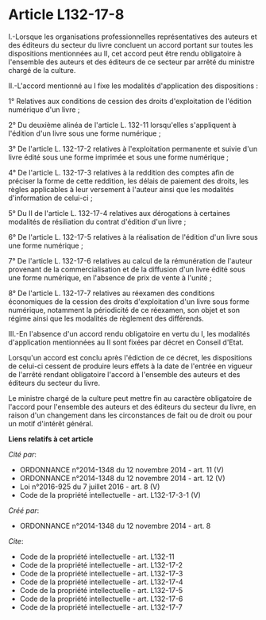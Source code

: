 # Article L132-17-8

I.-Lorsque les organisations professionnelles représentatives des auteurs et des éditeurs du secteur du livre concluent un
accord portant sur toutes les dispositions mentionnées au II, cet accord peut être rendu obligatoire à l'ensemble des auteurs
et des éditeurs de ce secteur par arrêté du ministre chargé de la culture. 

II.-L'accord mentionné au I fixe les modalités d'application des dispositions : 

1° Relatives aux conditions de cession des droits d'exploitation de l'édition numérique d'un livre ; 

2° Du deuxième alinéa de l'article L. 132-11 lorsqu'elles s'appliquent à l'édition d'un livre sous une forme numérique ; 

3° De l'article L. 132-17-2 relatives à l'exploitation permanente et suivie d'un livre édité sous une forme imprimée et sous
une forme numérique ; 

4° De l'article L. 132-17-3 relatives à la reddition des comptes afin de préciser la forme de cette reddition, les délais de
paiement des droits, les règles applicables à leur versement à l'auteur ainsi que les modalités d'information de celui-ci ; 

5° Du II de l'article L. 132-17-4 relatives aux dérogations à certaines modalités de résiliation du contrat d'édition d'un
livre ; 

6° De l'article L. 132-17-5 relatives à la réalisation de l'édition d'un livre sous une forme numérique ; 

7° De l'article L. 132-17-6 relatives au calcul de la rémunération de l'auteur provenant de la commercialisation et de la
diffusion d'un livre édité sous une forme numérique, en l'absence de prix de vente à l'unité ; 

8° De l'article L. 132-17-7 relatives au réexamen des conditions économiques de la cession des droits d'exploitation d'un
livre sous forme numérique, notamment la périodicité de ce réexamen, son objet et son régime ainsi que les modalités de
règlement des différends. 

III.-En l'absence d'un accord rendu obligatoire en vertu du I, les modalités d'application mentionnées au II sont fixées par
décret en Conseil d'Etat. 

Lorsqu'un accord est conclu après l'édiction de ce décret, les dispositions de celui-ci cessent de produire leurs effets à la
date de l'entrée en vigueur de l'arrêté rendant obligatoire l'accord à l'ensemble des auteurs et des éditeurs du secteur du
livre. 

Le ministre chargé de la culture peut mettre fin au caractère obligatoire de l'accord pour l'ensemble des auteurs et des
éditeurs du secteur du livre, en raison d'un changement dans les circonstances de fait ou de droit ou pour un motif d'intérêt
général.

**Liens relatifs à cet article**

_Cité par_:

  - ORDONNANCE n°2014-1348 du 12 novembre 2014 - art. 11 (V)
  - ORDONNANCE n°2014-1348 du 12 novembre 2014 - art. 12 (V)
  - Loi n°2016-925 du 7 juillet 2016 - art. 8 (V)
  - Code de la propriété intellectuelle - art. L132-17-3-1 (V)

_Créé par_:

  - ORDONNANCE n°2014-1348 du 12 novembre 2014 - art. 8

_Cite_:

  - Code de la propriété intellectuelle - art. L132-11
  - Code de la propriété intellectuelle - art. L132-17-2
  - Code de la propriété intellectuelle - art. L132-17-3
  - Code de la propriété intellectuelle - art. L132-17-4
  - Code de la propriété intellectuelle - art. L132-17-5
  - Code de la propriété intellectuelle - art. L132-17-6
  - Code de la propriété intellectuelle - art. L132-17-7
